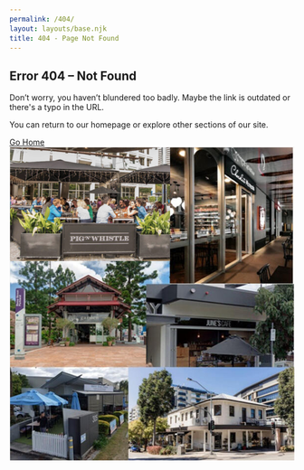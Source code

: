 ```yaml
---
permalink: /404/
layout: layouts/base.njk
title: 404 - Page Not Found
---
```


<section class="section">
    <h2>Error 404 – Not Found</h2>
    <p>Don’t worry, you haven’t blundered too badly. Maybe the link is outdated or there's a typo in the URL.</p>
    <p>You can return to our homepage or explore other sections of our site.</p>
    <div class="button-group">
        <a href="/" class="button">Go Home</a>
    </div>
    <img src="assets/locations.jpg" alt="Chess Pieces Lost" />
</section>
